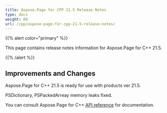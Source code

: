 ```yaml
---
title: Aspose.Page for CPP 21.5 Release Notes
type: docs
weight: 60
url: /cpp/aspose-page-for-cpp-21-5-release-notes/
---
```


{{% alert color="primary" %}}

This page contains release notes information for Aspose.Page for C++ 21.5.

{{% /alert %}}
## **Improvements and Changes**
Aspose.Page for C++ 21.5 is ready for use with products ver 21.5.

PSDictionary, PSPackedArreay memory leaks fixed.

You can consult Aspose.Page for C++ [API reference](https://apireference.aspose.com/cpp/page/) for documentation.
